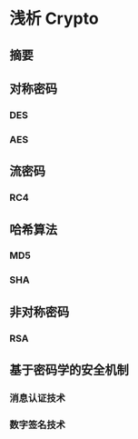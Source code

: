 # 浅析 Crypto

## 摘要

## 对称密码

### DES

### AES

## 流密码

### RC4

## 哈希算法

### MD5

### SHA

## 非对称密码

### RSA

## 基于密码学的安全机制

### 消息认证技术

### 数字签名技术
